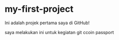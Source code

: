 # my-first-project
Ini adalah projek pertama saya di GitHub!

saya melakukan ini untuk kegiatan git ccoin passport
